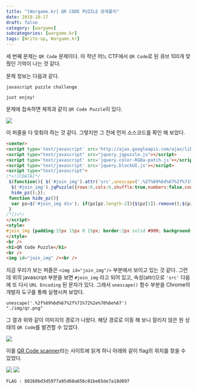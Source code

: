 ```yaml
---
title: "[Wargame.kr] QR CODE PUZZLE 문제풀이"
date: 2018-10-17
draft: false
category: [wargame]
subcategories: [wargame.kr]
tags: [Write-up, Wargame.kr]
---
```


세 번째 문제는 `QR Code` 문제이다.
아 작년 어느 CTF에서 `QR Code`로 된 큐브 100개 맞췄던 기억이 나는 것 같다.  

<!--more-->

문제 정보는 다음과 같다.  

```plain
javascript puzzle challenge

just enjoy!
```

문제에 접속하면 제목과 같이 `QR Code Puzzle`이 있다.  

![](/images/wargame.kr/QR_CODE_PUZZLE/qrcode_01.png)

이 퍼즐을 다 맞춰야 하는 것 같다.
그렇지만 그 전에 먼저 소스코드를 확인 해 보았다.  

```html
<center>
<script type='text/javascript' src='http://ajax.googleapis.com/ajax/libs/jquery/1.6.1/jquery.min.js'></script>
<script type="text/javascript" src="jquery.jqpuzzle.js"></script>
<script type='text/javascript' src='jquery.color-RGBa-patch.js'></script>
<script type='text/javascript' src='jquery.blockUI.js'></script>
<script type="text/javascript">
/*<![CDATA[*/
 $(function(){ $('#join_img').attr('src',unescape('.%2f%69%6d%67%2f%71%72%2e%70%6e%67'));
  $('#join_img').jqPuzzle({rows:6,cols:6,shuffle:true,numbers:false,control:false,style:{overlap:false}});
  hide_pz();});
 function hide_pz(){
  var pz=$('#join_img div'); if(pz[pz.length-2]){$(pz[1]).remove();$(pz[pz.length-2]).remove();}else{setTimeout("hide_pz()",5);}
 }
/*]]>*/
</script>
<style>
#join_img {padding:15px 15px 0 15px; border:2px solid #999; background-color:#444;}
</style>
<br />
<h1>QR Code Puzzle</h1>
<br />
<img id="join_img" /><br />
```

지금 우리가 보는 퍼즐은 `<img id="join_img"/>` 부분에서 보이고 있는 것 같다.
그런데 위의 javascript 부분을 보면 `#join_img` 라고 되어 있고, 속성(attr)으로 `'src'` 다음에 또 다시 `URL Encoding` 된 문자가 있다.
그래서 `unescape()` 함수 부분을 Chrome의 개발자 도구를 통해 실행시켜 보았다.  

```plain
unescape('.%2f%69%6d%67%2f%71%72%2e%70%6e%67')
"./img/qr.png"
```

그 결과 위와 같이 이미지의 경로가 나왔다.
해당 경로로 이동 해 보니 잘리지 않은 원 상태의 `QR Code`를 발견할 수 있었다.  

![](/images/wargame.kr/QR_CODE_PUZZLE/qrcode_02.png)

이를 [QR Code scanner](https://webqr.com/)라는 사이트에 읽게 하니 아래와 같이 flag의 위치를 찾을 수 있었다.  

![](/images/wargame.kr/QR_CODE_PUZZLE/qrcode_03.png)
![](/images/wargame.kr/QR_CODE_PUZZLE/qrcode_04.png)

```plain
FLAG : 80260bd3d5977a95d60a656c01be65de7a18d097
```